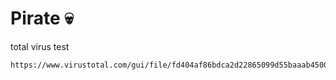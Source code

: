 # Pirate 💀
total virus test
```
https://www.virustotal.com/gui/file/fd404af86bdca2d22865099d55baaab45003d56668e04965356d29ccc117696f/detection
```
